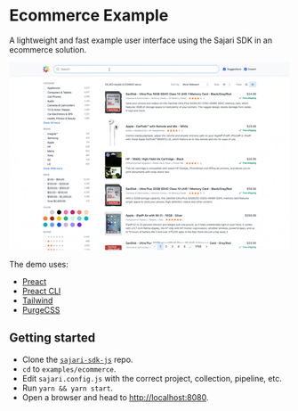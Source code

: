 # Ecommerce Example

A lightweight and fast example user interface using the Sajari SDK in an ecommerce solution.

![Video of the example in action](video.gif)

The demo uses:

- [Preact](https://preactjs.com/)
- [Preact CLI](https://preactjs.com/cli/)
- [Tailwind](https://tailwindcss.com/)
- [PurgeCSS](https://purgecss.com/)

## Getting started

- Clone the [`sajari-sdk-js`](https://github.com/sajari/sajari-sdk-js) repo.
- `cd` to `examples/ecommerce`.
- Edit `sajari.config.js` with the correct project, collection, pipeline, etc.
- Run `yarn && yarn start`.
- Open a browser and head to [http://localhost:8080](http://localhost:8080).

